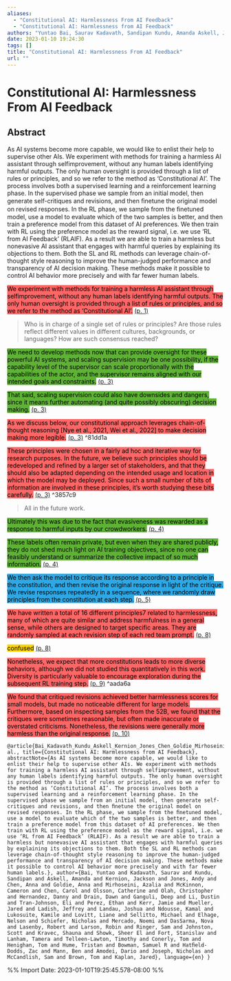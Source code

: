 ```yaml
---
aliases:
  - "Constitutional AI: Harmlessness From AI Feedback"
  - "Constitutional AI: Harmlessness from AI Feedback"
authors: "Yuntao Bai, Saurav Kadavath, Sandipan Kundu, Amanda Askell, Jackson Kernion, Andy Jones, Anna Chen, Anna Goldie, Azalia Mirhoseini, Cameron McKinnon, Carol Chen, Catherine Olsson, Christopher Olah, Danny Hernandez, Dawn Drain, Deep Ganguli, Dustin Li, Eli Tran-Johnson, Ethan Perez, Jamie Kerr, Jared Mueller, Jeffrey Ladish, Joshua Landau, Kamal Ndousse, Kamile Lukosuite, Liane Lovitt, Michael Sellitto, Nelson Elhage, Nicholas Schiefer, Noemi Mercado, Nova DasSarma, Robert Lasenby, Robin Larson, Sam Ringer, Scott Johnston, Shauna Kravec, Sheer El Showk, Stanislav Fort, Tamera Lanham, Timothy Telleen-Lawton, Tom Conerly, Tom Henighan, Tristan Hume, Samuel R Bowman, Zac Hatﬁeld-Dodds, Ben Mann, Dario Amodei, Nicholas Joseph, Sam McCandlish, Tom Brown, Jared Kaplan"
date: 2023-01-10 19:24:30
tags: []
title: "Constitutional AI: Harmlessness From AI Feedback"
url: ""
---
```


# Constitutional AI: Harmlessness From AI Feedback

## Abstract

As AI systems become more capable, we would like to enlist their help to supervise other AIs. We experiment with methods for training a harmless AI assistant through selfimprovement, without any human labels identifying harmful outputs. The only human oversight is provided through a list of rules or principles, and so we refer to the method as ‘Constitutional AI’. The process involves both a supervised learning and a reinforcement learning phase. In the supervised phase we sample from an initial model, then generate self-critiques and revisions, and then ﬁnetune the original model on revised responses. In the RL phase, we sample from the ﬁnetuned model, use a model to evaluate which of the two samples is better, and then train a preference model from this dataset of AI preferences. We then train with RL using the preference model as the reward signal, i.e. we use ‘RL from AI Feedback’ (RLAIF). As a result we are able to train a harmless but nonevasive AI assistant that engages with harmful queries by explaining its objections to them. Both the SL and RL methods can leverage chain-of-thought style reasoning to improve the human-judged performance and transparency of AI decision making. These methods make it possible to control AI behavior more precisely and with far fewer human labels.

<mark style="background: #ff6666">We experiment with methods for training a harmless AI assistant through selfimprovement, without any human labels identifying harmful outputs. The only human oversight is provided through a list of rules or principles, and so we refer to the method as ‘Constitutional AI’.</mark> [(p. 1)](zotero://open-pdf/library/items/C3SNEQJ9?page=1)

> Who is in charge of a single set of rules or principles? Are those rules reflect different values in different cultures, backgrounds, or languages? How are such consensus reached?

<mark style="background: #5fb236">We need to develop methods now that can provide oversight for these powerful AI systems, and scaling supervision may be one possibility, if the capability level of the supervisor can scale proportionally with the capabilities of the actor, and the supervisor remains aligned with our intended goals and constraints.</mark> [(p. 3)](zotero://open-pdf/library/items/C3SNEQJ9?page=3)

<mark style="background: #5fb236">That said, scaling supervision could also have downsides and dangers, since it means further automating (and quite possibly obscuring) decision making.</mark> [(p. 3)](zotero://open-pdf/library/items/C3SNEQJ9?page=3)

<mark style="background: #ff6666">As we discuss below, our constitutional approach leverages chain-of-thought reasoning [Nye et al., 2021, Wei et al., 2022] to make decision making more legible.</mark> [(p. 3)](zotero://open-pdf/library/items/C3SNEQJ9?page=3) ^81dd1a

<mark style="background: #ff6666">These principles were chosen in a fairly ad hoc and iterative way for research purposes. In the future, we believe such principles should be redeveloped and refined by a larger set of stakeholders, and that they should also be adapted depending on the intended usage and location in which the model may be deployed. Since such a small number of bits of information are involved in these principles, it’s worth studying these bits carefully.</mark> [(p. 3)](zotero://open-pdf/library/items/C3SNEQJ9?page=3) ^3857c9

> All in the future work.

<mark style="background: #5fb236">Ultimately this was due to the fact that evasiveness was rewarded as a response to harmful inputs by our crowdworkers.</mark> [(p. 4)](zotero://open-pdf/library/items/C3SNEQJ9?page=4)

<mark style="background: #5fb236">These labels often remain private, but even when they are shared publicly, they do not shed much light on AI training objectives, since no one can feasibly understand or summarize the collective impact of so much information.</mark> [(p. 4)](zotero://open-pdf/library/items/C3SNEQJ9?page=4)

<mark style="background: #2ea8e5">We then ask the model to critique its response according to a principle in the constitution, and then revise the original response in light of the critique. We revise responses repeatedly in a sequence, where we randomly draw principles from the constitution at each step.</mark> [(p. 5)](zotero://open-pdf/library/items/C3SNEQJ9?page=5)

<mark style="background: #ff6666">We have written a total of 16 different principles7 related to harmlessness, many of which are quite similar and address harmfulness in a general sense, while others are designed to target specific areas. They are randomly sampled at each revision step of each red team prompt.</mark> [(p. 8)](zotero://open-pdf/library/items/C3SNEQJ9?page=8)

<mark style="background: #ffd400">confused</mark> [(p. 8)](zotero://open-pdf/library/items/C3SNEQJ9?page=8)

<mark style="background: #ff6666">Nonetheless, we expect that more constitutions leads to more diverse behaviors, although we did not studied this quantitatively in this work. Diversity is particularly valuable to encourage exploration during the subsequent RL training step.</mark> [(p. 9)](zotero://open-pdf/library/items/C3SNEQJ9?page=9) ^aada6a

<mark style="background: #ff6666">We found that critiqued revisions achieved better harmlessness scores for small models, but made no noticeable different for large models. Furthermore, based on inspecting samples from the 52B, we found that the critiques were sometimes reasonable, but often made inaccurate or overstated criticisms. Nonetheless, the revisions were generally more harmless than the original response.</mark> [(p. 10)](zotero://open-pdf/library/items/C3SNEQJ9?page=10)

```
@article{Bai_Kadavath_Kundu_Askell_Kernion_Jones_Chen_Goldie_Mirhoseini_McKinnon_et al., title={Constitutional AI: Harmlessness from AI Feedback}, abstractNote={As AI systems become more capable, we would like to enlist their help to supervise other AIs. We experiment with methods for training a harmless AI assistant through selfimprovement, without any human labels identifying harmful outputs. The only human oversight is provided through a list of rules or principles, and so we refer to the method as ‘Constitutional AI’. The process involves both a supervised learning and a reinforcement learning phase. In the supervised phase we sample from an initial model, then generate self-critiques and revisions, and then ﬁnetune the original model on revised responses. In the RL phase, we sample from the ﬁnetuned model, use a model to evaluate which of the two samples is better, and then train a preference model from this dataset of AI preferences. We then train with RL using the preference model as the reward signal, i.e. we use ‘RL from AI Feedback’ (RLAIF). As a result we are able to train a harmless but nonevasive AI assistant that engages with harmful queries by explaining its objections to them. Both the SL and RL methods can leverage chain-of-thought style reasoning to improve the human-judged performance and transparency of AI decision making. These methods make it possible to control AI behavior more precisely and with far fewer human labels.}, author={Bai, Yuntao and Kadavath, Saurav and Kundu, Sandipan and Askell, Amanda and Kernion, Jackson and Jones, Andy and Chen, Anna and Goldie, Anna and Mirhoseini, Azalia and McKinnon, Cameron and Chen, Carol and Olsson, Catherine and Olah, Christopher and Hernandez, Danny and Drain, Dawn and Ganguli, Deep and Li, Dustin and Tran-Johnson, Eli and Perez, Ethan and Kerr, Jamie and Mueller, Jared and Ladish, Jeffrey and Landau, Joshua and Ndousse, Kamal and Lukosuite, Kamile and Lovitt, Liane and Sellitto, Michael and Elhage, Nelson and Schiefer, Nicholas and Mercado, Noemi and DasSarma, Nova and Lasenby, Robert and Larson, Robin and Ringer, Sam and Johnston, Scott and Kravec, Shauna and Showk, Sheer El and Fort, Stanislav and Lanham, Tamera and Telleen-Lawton, Timothy and Conerly, Tom and Henighan, Tom and Hume, Tristan and Bowman, Samuel R and Hatﬁeld-Dodds, Zac and Mann, Ben and Amodei, Dario and Joseph, Nicholas and McCandlish, Sam and Brown, Tom and Kaplan, Jared}, language={en} }
```

%% Import Date: 2023-01-10T19:25:45.578-08:00 %%
